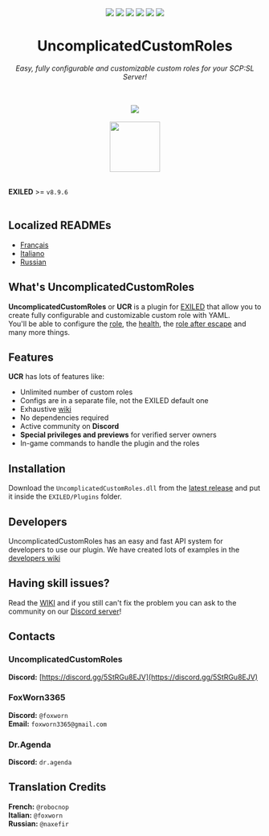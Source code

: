 <div align="center"><a href="https://github.com/UncomplicatedCustomServer/UncomplicatedCustomRoles/releases/latest"><img src="https://img.shields.io/github/v/release/UncomplicatedCustomServer/UncomplicatedCustomRoles"></a> <a href="https://github.com/UncomplicatedCustomServer/UncomplicatedCustomRoles/releases/latest"><img src="https://img.shields.io/github/downloads/UncomplicatedCustomServer/UncomplicatedCustomRoles/total"></a> <a href="https://github.com/UncomplicatedCustomServer/UncomplicatedCustomRoles/pulls"><img src="https://img.shields.io/github/issues-pr/UncomplicatedCustomServer/UncomplicatedCustomRoles"></a> <a href="https://github.com/UncomplicatedCustomServer/UncomplicatedCustomRoles/pulls"><img src="https://img.shields.io/github/issues-pr-closed/UncomplicatedCustomServer/UncomplicatedCustomRoles"></a> <a href="https://github.com/UncomplicatedCustomServer/UncomplicatedCustomRoles/commits/main/"><img src="https://badgen.net/github/commits/UncomplicatedCustomServer/UncomplicatedCustomRoles/main"></a> <img src="https://img.shields.io/badge/Verified_Exiled_Plugin-ss">

  <h1>UncomplicatedCustomRoles</h1>
  <i>Easy, fully configurable and customizable custom roles for your SCP:SL Server!</i>

  <br><br>
    <img src="https://ucs.fcosma.it/api/v2/ucr/graph/black">
  <br><br>
    <a href='https://discord.gg/5StRGu8EJV'><img src='https://www.allkpop.com/upload/2021/01/content/262046/1611711962-discord-button.png' height="100"></a>
  <br><br>
</div>

**EXILED** >= `v8.9.6`
<br><br>

## Localized READMEs
- [Français](https://github.com/UncomplicatedCustomServer/UncomplicatedCustomRoles/blob/main/Localization/README-FR.md)
- [Italiano](https://github.com/UncomplicatedCustomServer/UncomplicatedCustomRoles/blob/main/Localization/README-IT.md)
- [Russian](https://github.com/UncomplicatedCustomServer/UncomplicatedCustomRoles/blob/main/Localization/README-RU.md)

## What's UncomplicatedCustomRoles
**UncomplicatedCustomRoles** or **UCR** is a plugin for [EXILED](https://github.com/Exiled-Team/EXILED) that allow you to create fully configurable and customizable custom role with YAML.\
You'll be able to configure the <ins>role</ins>, the <ins>health</ins>, the <ins>role after escape</ins> and many more things. 

## Features
**UCR** has lots of features like:
- Unlimited number of custom roles
- Configs are in a separate file, not the EXILED default one
- Exhaustive [wiki](https://github.com/UncomplicatedCustomServer/UncomplicatedCustomRoles/wiki)
- No dependencies required
- Active community on **Discord**
- __Special privileges and previews__ for verified server owners
- In-game commands to handle the plugin and the roles

## Installation
Download the `UncomplicatedCustomRoles.dll` from the [latest release](https://github.com/UncomplicatedCustomServer/UncomplicatedCustomRoles/releases/latest) and put it inside the `EXILED/Plugins` folder.

## Developers
UncomplicatedCustomRoles has an easy and fast API system for developers to use our plugin.
We have created lots of examples in the [developers wiki](https://github.com/UncomplicatedCustomServer/UncomplicatedCustomRoles/wiki/Developers-World)

## Having skill issues?
Read the [WIKI](https://github.com/UncomplicatedCustomServer/UncomplicatedCustomRoles/wiki) and if you still can't fix the problem you can ask to the community on our [Discord server](https://discord.gg/5StRGu8EJV)!

## Contacts
### UncomplicatedCustomRoles
  **Discord:** [https://discord.gg/5StRGu8EJV](https://discord.gg/5StRGu8EJV)

### FoxWorn3365
  **Discord:** `@foxworn`\
  **Email:** `foxworn3365@gmail.com`
### Dr.Agenda
  **Discord:** `dr.agenda`

## Translation Credits
**French:** `@robocnop`\
**Italian:** `@foxworn`\
**Russian:** `@naxefir`
